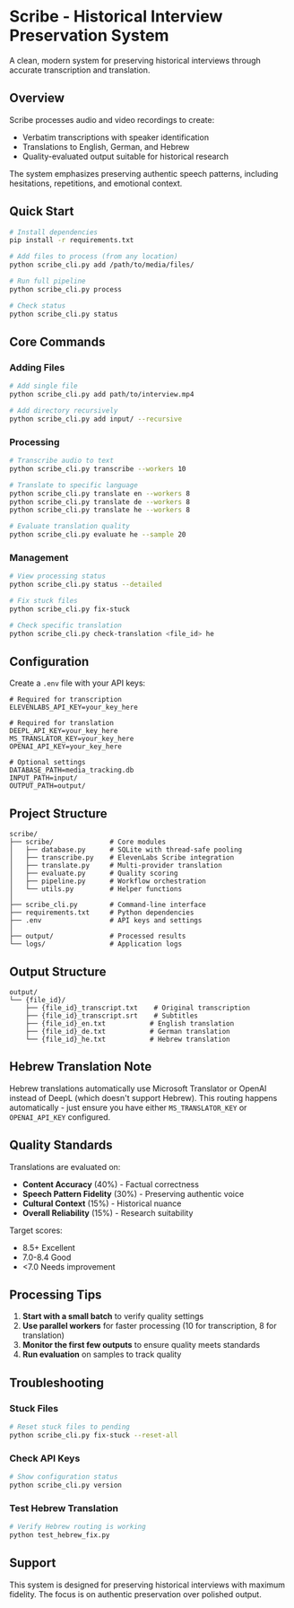 # Scribe - Historical Interview Preservation System

A clean, modern system for preserving historical interviews through accurate transcription and translation.

## Overview

Scribe processes audio and video recordings to create:
- Verbatim transcriptions with speaker identification
- Translations to English, German, and Hebrew
- Quality-evaluated output suitable for historical research

The system emphasizes preserving authentic speech patterns, including hesitations, repetitions, and emotional context.

## Quick Start

```bash
# Install dependencies
pip install -r requirements.txt

# Add files to process (from any location)
python scribe_cli.py add /path/to/media/files/

# Run full pipeline
python scribe_cli.py process

# Check status
python scribe_cli.py status
```

## Core Commands

### Adding Files
```bash
# Add single file
python scribe_cli.py add path/to/interview.mp4

# Add directory recursively
python scribe_cli.py add input/ --recursive
```

### Processing
```bash
# Transcribe audio to text
python scribe_cli.py transcribe --workers 10

# Translate to specific language
python scribe_cli.py translate en --workers 8
python scribe_cli.py translate de --workers 8
python scribe_cli.py translate he --workers 8

# Evaluate translation quality
python scribe_cli.py evaluate he --sample 20
```

### Management
```bash
# View processing status
python scribe_cli.py status --detailed

# Fix stuck files
python scribe_cli.py fix-stuck

# Check specific translation
python scribe_cli.py check-translation <file_id> he
```

## Configuration

Create a `.env` file with your API keys:

```env
# Required for transcription
ELEVENLABS_API_KEY=your_key_here

# Required for translation
DEEPL_API_KEY=your_key_here
MS_TRANSLATOR_KEY=your_key_here
OPENAI_API_KEY=your_key_here

# Optional settings
DATABASE_PATH=media_tracking.db
INPUT_PATH=input/
OUTPUT_PATH=output/
```

## Project Structure

```
scribe/
├── scribe/              # Core modules
│   ├── database.py      # SQLite with thread-safe pooling
│   ├── transcribe.py    # ElevenLabs Scribe integration
│   ├── translate.py     # Multi-provider translation
│   ├── evaluate.py      # Quality scoring
│   ├── pipeline.py      # Workflow orchestration
│   └── utils.py         # Helper functions
│
├── scribe_cli.py        # Command-line interface
├── requirements.txt     # Python dependencies
├── .env                 # API keys and settings
│
├── output/              # Processed results
└── logs/                # Application logs
```

## Output Structure

```
output/
└── {file_id}/
    ├── {file_id}_transcript.txt    # Original transcription
    ├── {file_id}_transcript.srt    # Subtitles
    ├── {file_id}_en.txt           # English translation
    ├── {file_id}_de.txt           # German translation
    └── {file_id}_he.txt           # Hebrew translation
```

## Hebrew Translation Note

Hebrew translations automatically use Microsoft Translator or OpenAI instead of DeepL (which doesn't support Hebrew). This routing happens automatically - just ensure you have either `MS_TRANSLATOR_KEY` or `OPENAI_API_KEY` configured.

## Quality Standards

Translations are evaluated on:
- **Content Accuracy** (40%) - Factual correctness
- **Speech Pattern Fidelity** (30%) - Preserving authentic voice
- **Cultural Context** (15%) - Historical nuance
- **Overall Reliability** (15%) - Research suitability

Target scores:
- 8.5+ Excellent
- 7.0-8.4 Good
- <7.0 Needs improvement

## Processing Tips

1. **Start with a small batch** to verify quality settings
2. **Use parallel workers** for faster processing (10 for transcription, 8 for translation)
3. **Monitor the first few outputs** to ensure quality meets standards
4. **Run evaluation** on samples to track quality

## Troubleshooting

### Stuck Files
```bash
# Reset stuck files to pending
python scribe_cli.py fix-stuck --reset-all
```

### Check API Keys
```bash
# Show configuration status
python scribe_cli.py version
```

### Test Hebrew Translation
```bash
# Verify Hebrew routing is working
python test_hebrew_fix.py
```

## Support

This system is designed for preserving historical interviews with maximum fidelity. The focus is on authentic preservation over polished output.